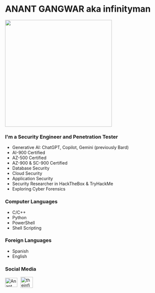 # ANANT GANGWAR aka infinityman

<p>      </p>  <img src="https://github.com/anant21/overview/blob/main/Logo.png" alignheight="150" width="350" />


### I'm a Security Engineer and Penetration Tester
- Generative AI: ChatGPT, Copilot, Gemini (previously Bard)
- AI-900 Certified
- AZ-500 Certified
- AZ-900 & SC-900 Certified
- Database Security
- Cloud Security
- Application Security
- Security Researcher in HackTheBox & TryHackMe
- Exploring Cyber Forensics
  
### Computer Languages
- C/C++
- Python
- PowerShell
- Shell Scripting

### Foreign Languages
- Spanish
- English

### Social Media
<a href="https://www.linkedin.com/in/anant-gangwar" target="blank"><img align="center" src="https://raw.githubusercontent.com/rahuldkjain/github-profile-readme-generator/master/src/images/icons/Social/linked-in-alt.svg" alt="Anant Gangwar" height="30" width="40" /></a>&ensp;&nbsp;<a href="https://twitter.com/theinfinity_man" target="blank"><img align="center" src="https://i.pinimg.com/736x/8e/72/f7/8e72f7331b652b842b0c271ab144d332.jpg" alt="theinfinity_man" height="36" width="40" /></a>
